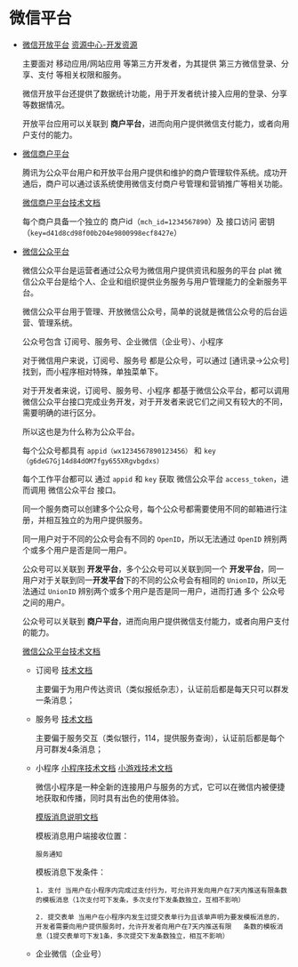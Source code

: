 # 微信平台

* [微信开放平台](https://open.weixin.qq.com/) [资源中心-开发资源](https://open.weixin.qq.com/cgi-bin/showdocument?action=dir_list)

  主要面对 移动应用/网站应用 等第三方开发者，为其提供 第三方微信登录、分享、支付 等相关权限和服务。

  微信开放平台还提供了数据统计功能，用于开发者统计接入应用的登录、分享等数据情况。

  开放平台应用可以关联到 **商户平台**，进而向用户提供微信支付能力，或者向用户支付的能力。

* [微信商户平台](https://pay.weixin.qq.com)

  腾讯为公众平台用户和开放平台用户提供和维护的商户管理软件系统。成功开通后，商户可以通过该系统使用微信支付商户号管理和营销推广等相关功能。

  [微信商户平台技术文档](https://pay.weixin.qq.com/wiki/doc/api/index.html)

  每个商户具备一个独立的 商户id（`mch_id=1234567890`）及 接口访问 密钥（`key=d41d8cd98f00b204e9800998ecf8427e`）

* [微信公众平台](https://mp.weixin.qq.com)

  微信公众平台是运营者通过公众号为微信用户提供资讯和服务的平台
plat
  微信公众平台是给个人、企业和组织提供业务服务与用户管理能力的全新服务平台。

  微信公众平台用于管理、开放微信公众号，简单的说就是微信公众号的后台运营、管理系统。

  公众号包含 订阅号、服务号、企业微信（企业号）、小程序

  对于微信用户来说，订阅号、服务号 都是公众号，可以通过 [通讯录->公众号] 找到，而小程序相对特殊，单独菜单下。

  对于开发者来说，订阅号、服务号、小程序 都基于微信公众平台，都可以调用微信公众平台接口完成业务开发，对于开发者来说它们之间又有较大的不同，需要明确的进行区分。

  所以这也是为什么称为公众平台。

  每个公众号都具有 `appid（wx1234567890123456）` 和 `key（g6deG7Gj14d84dOM7fgy655XRgvbgdxs）`

  每个工作平台都可以 通过 `appid` 和 `key` 获取 微信公众平台 `access_token`，进而调用 微信公众平台 接口。

  同一个服务商可以创建多个公众号，每个公众号都需要使用不同的邮箱进行注册，并相互独立的为用户提供服务。
  
  同一用户对于不同的公众号会有不同的 `OpenID`，所以无法通过 `OpenID` 辨别两个或多个用户是否是同一用户。

  公众号可以关联到 **开发平台**，多个公众号可以关联到同一个 **开发平台**，同一用户对于关联到同一**开发平台**下的不同的公众号会有相同的 `UnionID`，所以无法通过 `UnionID` 辨别两个或多个用户是否是同一用户，进而打通 多个 公众号之间的用户。

  公众号可以关联到 **商户平台**，进而向用户提供微信支付能力，或者向用户支付的能力。

  [微信公众平台技术文档](https://mp.weixin.qq.com/wiki)
  
    * 订阅号 [技术文档](https://mp.weixin.qq.com/wiki)
      
      主要偏于为用户传达资讯（类似报纸杂志），认证前后都是每天只可以群发一条消息；
    
    * 服务号 [技术文档](https://mp.weixin.qq.com/wiki)

      主要偏于服务交互（类似银行，114，提供服务查询），认证前后都是每个月可群发4条消息；
    
    * 小程序 [小程序技术文档](https://developers.weixin.qq.com/miniprogram/dev/index.html) [小游戏技术文档](https://developers.weixin.qq.com/minigame/dev/index.html)

      微信小程序是一种全新的连接用户与服务的方式，它可以在微信内被便捷地获取和传播，同时具有出色的使用体验。

      [模版消息说明文档](https://developers.weixin.qq.com/miniprogram/dev/framework/open-ability/template-message.html)

        模板消息用户端接收位置：
          
          服务通知
        
        模板消息下发条件：
          
          1. 支付 当用户在小程序内完成过支付行为，可允许开发向用户在7天内推送有限条数的模板消息（1次支付可下发条，多次支付下发条数独立，互相不影响）
          
          2. 提交表单 当用户在小程序内发生过提交表单行为且该单声明为要发模板消息的，开发者需要向用户提供服务时，允许开发者向用户在7天内推送有限   条数的模板消息（1提交表单可下发1条，多次提交下发条数独立，相互不影响）
  
    * 企业微信（企业号）
